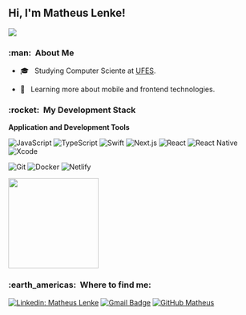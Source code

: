 <h2>Hi, I'm Matheus Lenke! </h2>

![](https://komarev.com/ghpvc/?username=matheuslenke&color=006bed)

<h3> :man: &nbsp;About Me </h3>

- 🎓 &nbsp; Studying Computer Sciente at <a href="https://www.ufes.br/">UFES</a>.
<!-- - 💼 &nbsp; Working as a System Technician I at <a href="https://inatel.br/home/">Inatel</a>. -->
- 🌱 &nbsp; Learning more about mobile and frontend technologies.

<h3> :rocket: &nbsp;My Development Stack </h3>

**Application and Development Tools**

  ![JavaScript](https://img.shields.io/badge/JavaScript-323330?style=for-the-badge&logo=javascript&logoColor=F7DF1E)
  ![TypeScript](https://img.shields.io/badge/TypeScript-007ACC?style=for-the-badge&logo=typescript&logoColor=white)
  ![Swift](https://img.shields.io/badge/Swift-FA7343?style=for-the-badge&logo=swift&logoColor=white)
  ![Next.js](https://img.shields.io/badge/next.js-000000?style=for-the-badge&logo=nextdotjs&logoColor=white)
  ![React](https://img.shields.io/badge/React-20232A?style=for-the-badge&logo=react&logoColor=61DAFB)
  ![React Native](https://img.shields.io/badge/React_Native-20232A?style=for-the-badge&logo=react&logoColor=61DAFB)\
  ![Xcode](https://img.shields.io/badge/Xcode-007ACC?style=flat-square&logo=Xcode&logoColor=white)

  ![Git](https://img.shields.io/badge/Git-F05032?style=for-the-badge&logo=git&logoColor=white)
  ![Docker](https://img.shields.io/badge/Docker-2CA5E0?style=for-the-badge&logo=docker&logoColor=white)
  ![Netlify](https://img.shields.io/badge/Netlify-00C7B7?style=for-the-badge&logo=netlify&logoColor=white)


<a href="https://github.com/matheuslenke">

  <img height="180em" src="https://github-readme-stats.vercel.app/api?username=matheuslenke&theme=dracula&show_icons=true" />
</a>

<br/>

<h3> :earth_americas: &nbsp;Where to find me: </h3> 

[![Linkedin: Matheus Lenke](https://img.shields.io/badge/-matheuslenke-blue?style=flat-square&logo=Linkedin&logoColor=white&link=https://www.linkedin.com/in/matheus-lenke-coutinho-492a4b15a/)](https://www.linkedin.com/in/matheus-lenke-coutinho-492a4b15a/)
[![Gmail Badge](https://img.shields.io/badge/-matheuslenke@gmail.com-006bed?style=flat-square&logo=Gmail&logoColor=white&link=mailto:matheuslenke@gmail.com)](mailto:matheuslenke@gmail.com)
[![GitHub Matheus]( https://img.shields.io/github/followers/Matheuslenke?label=follow&style=social)](https://github.com/matheuslenke)
